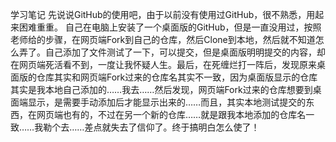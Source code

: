 ﻿学习笔记
先说说GitHub的使用吧，由于以前没有使用过GitHub，很不熟悉，用起来困难重重。
自己在电脑上安装了一个桌面版的GitHub，但是一直没用过，按照老师给的步骤，在网页端Fork到自己的仓库，然后Clone到本地，然后就不知道怎么弄了。自己添加了文件测试了一下，可以提交，但是桌面版明明提交的内容，却在网页端死活看不到，一度让我怀疑人生。最后，在死缠烂打一阵后，发现原来桌面版的仓库其实和网页端Fork过来的仓库名其实不一致，因为桌面版显示的仓库其实是我本地自己添加的……我去……然后发现，网页端Fork过来的仓库想要到桌面端显示，是需要手动添加后才能显示出来的……而且，其实本地测试提交的东西，在网页端也有的，不过在另一个新的仓库……就是跟我本地添加的仓库名一致……我勒个去……差点就失去了信仰了。终于搞明白怎么使了！